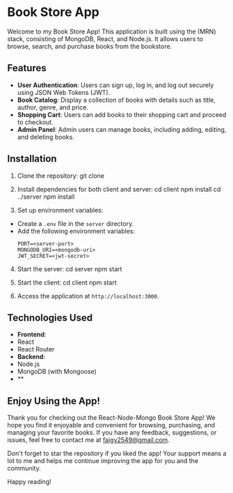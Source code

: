 # Book Store App

Welcome to my Book Store App! This application is built using the (MRN) stack, consisting of MongoDB, React, and Node.js. 
It allows users to browse, search, and purchase books from the bookstore.

## Features

- **User Authentication**: Users can sign up, log in, and log out securely using JSON Web Tokens (JWT).
- **Book Catalog**: Display a collection of books with details such as title, author, genre, and price.
- **Shopping Cart**: Users can add books to their shopping cart and proceed to checkout.
- **Admin Panel**: Admin users can manage books, including adding, editing, and deleting books.

## Installation

1. Clone the repository:
git clone <repository-url>

2. Install dependencies for both client and server:
cd client
npm install
cd ../server
npm install

3. Set up environment variables:
- Create a `.env` file in the `server` directory.
- Add the following environment variables:
  ```
  PORT=<server-port>
  MONGODB_URI=<mongodb-uri>
  JWT_SECRET=<jwt-secret>
  ```

4. Start the server:
cd server
npm start

5. Start the client:
cd client
npm start

6. Access the application at `http://localhost:3000`.

## Technologies Used

- **Frontend**:
- React
- React Router
- **Backend**:
- Node.js
- MongoDB (with Mongoose)
- **

## Enjoy Using the App!

Thank you for checking out the React-Node-Mongo Book Store App! We hope you find it enjoyable and convenient for browsing, purchasing, and managing your favorite books. If you have any feedback, suggestions, or issues, feel free to contact me at faigy2549@gmail.com.

Don't forget to star the repository if you liked the app! Your support means a lot to me and helps me continue improving the app for you and the community.

Happy reading!





